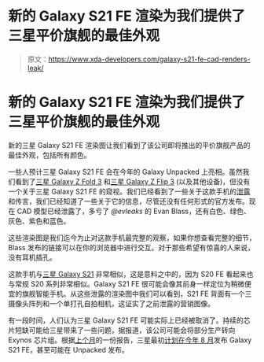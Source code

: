 # 新的 Galaxy S21 FE 渲染为我们提供了三星平价旗舰的最佳外观

> 原文：<https://www.xda-developers.com/galaxy-s21-fe-cad-renders-leak/>

# 新的 Galaxy S21 FE 渲染为我们提供了三星平价旗舰的最佳外观

新的三星 Galaxy S21 FE 渲染图让我们看到了该公司即将推出的平价旗舰产品的最佳外观，包括所有颜色。

一些人预计三星 Galaxy S21 FE 会在今年的 Galaxy Unpacked 上亮相。虽然我们看到了[三星 Galaxy Z Fold 3](https://www.xda-developers.com/samsung-galaxy-z-fold-3/) 和[三星 Galaxy Z Flip 3](https://www.xda-developers.com/samsung-galaxy-z-flip-3) (以及其他设备)，但没有一个关于三星 Galaxy S21 FE 的窥视。我们已经看到了一些关于这款手机的[泄露](https://www.xda-developers.com/samsung-galaxy-s21-fe-leaked-render-colors/)和传言，我们已经知道了一些关于它的信息，尽管还没有任何形式的官方发布。现在 CAD 模型已经泄露了，多亏了 *@evleaks* 的 Evan Blass，还有白色、绿色、灰色、紫色和蓝色。

这些渲染图是我们迄今为止对这款手机最完整的观察，如果你想查看完整的细节，Blass 发布的链接可以在你的浏览器中进行交互。对于那些希望有惊喜的人来说，没有耳机插孔。

这款手机与[三星 Galaxy S21](https://www.xda-developers.com/samsung-galaxy-s21/) 非常相似，这是意料之中的，因为 S20 FE 看起来也与常规 S20 系列非常相似。Galaxy S21 FE 很可能会像其前身一样定位为稍微便宜的旗舰智能手机。从这些泄露的渲染图中我们可以看到，S21 FE 背面有一个三摄像头阵列和一个单打孔自拍相机，这证实了之前泄露的营销图像。

有一段时间，人们认为三星 Galaxy S21 FE 可能实际上已经被取消了。持续的芯片短缺可能给三星带来了一些问题，据报道，该公司可能会将部分生产转向 Exynos 芯片组。根据[上个月](https://www.xda-developers.com/samsungs-galaxy-s21-fe-delayed-changing-socs/)的一份报告，三星最初[计划在今年 8 月](https://www.xda-developers.com/new-galaxy-s21-model-august/)发布 Galaxy S21 FE，甚至可能在 Unpacked 发布。
